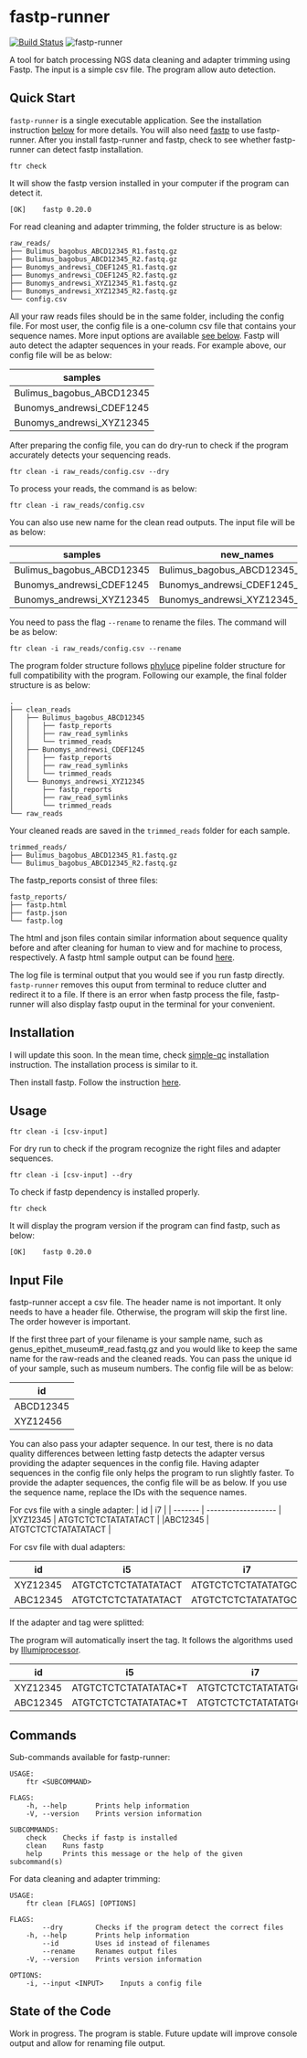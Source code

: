 # fastp-runner

[![Build Status](https://www.travis-ci.com/hhandika/fastp-runner.svg?branch=main)](https://www.travis-ci.com/hhandika/fastp-runner)
![fastp-runner](https://github.com/hhandika/fastp-runner/workflows/Tests/badge.svg)

A tool for batch processing NGS data cleaning and adapter trimming using Fastp. The input is a simple csv file. The program allow auto detection.  

## Quick Start

`fastp-runner` is a single executable application. See the installation instruction [below](#installation) for more details. You will also need [fastp](https://github.com/OpenGene/fastp) to use fastp-runner. After you install fastp-runner and fastp, check to see whether fastp-runner can detect fastp installation.

```{Bash}
ftr check

```

It will show the fastp version installed in your computer if the program can detect it.

```{Bash}
[OK]    fastp 0.20.0
```

For read cleaning and adapter trimming, the folder structure is as below:

```{Bash}
raw_reads/
├── Bulimus_bagobus_ABCD12345_R1.fastq.gz
├── Bulimus_bagobus_ABCD12345_R2.fastq.gz
├── Bunomys_andrewsi_CDEF1245_R1.fastq.gz
├── Bunomys_andrewsi_CDEF1245_R2.fastq.gz
├── Bunomys_andrewsi_XYZ12345_R1.fastq.gz
├── Bunomys_andrewsi_XYZ12345_R2.fastq.gz
└── config.csv
```

All your raw reads files should be in the same folder, including the config file. For most user, the config file is a one-column csv file that contains your sequence names. More input options are available [see below](#input-file). Fastp will auto detect the adapter sequences in your reads. For example above, our config file will be as below:

| samples                   |
|---------------------------|
|Bulimus_bagobus_ABCD12345  |
|Bunomys_andrewsi_CDEF1245  |
|Bunomys_andrewsi_XYZ12345  |

After preparing the config file, you can do dry-run to check if the program accurately detects your sequencing reads.

```{Bash}
ftr clean -i raw_reads/config.csv --dry
```

To process your reads, the command is as below:

```{Bash}
ftr clean -i raw_reads/config.csv
```

You can also use new name for the clean read outputs. The input file will be as below:

| samples                   | new_names                             |
|---------------------------|---------------------------------------|
|Bulimus_bagobus_ABCD12345  | Bulimus_bagobus_ABCD12345_leyte       |
|Bunomys_andrewsi_CDEF1245  | Bunomys_andrewsi_CDEF1245_sulawesi    |
|Bunomys_andrewsi_XYZ12345  | Bunomys_andrewsi_XYZ12345_sulawesi    |

You need to pass the flag `--rename` to rename the files. The command will be as below:

```{Bash}
ftr clean -i raw_reads/config.csv --rename
```

The program folder structure follows [phyluce](https://phyluce.readthedocs.io/en/latest/) pipeline folder structure for full compatibility with the program. Following our example, the final folder structure is as below:

```{Bash}
.
├── clean_reads
│   ├── Bulimus_bagobus_ABCD12345
│   │   ├── fastp_reports
│   │   ├── raw_read_symlinks
│   │   └── trimmed_reads
│   ├── Bunomys_andrewsi_CDEF1245
│   │   ├── fastp_reports
│   │   ├── raw_read_symlinks
│   │   └── trimmed_reads
│   └── Bunomys_andrewsi_XYZ12345
│       ├── fastp_reports
│       ├── raw_read_symlinks
│       └── trimmed_reads
└── raw_reads
```

Your cleaned reads are saved in the `trimmed_reads` folder for each sample.

```{Bash}
trimmed_reads/
├── Bulimus_bagobus_ABCD12345_R1.fastq.gz
└── Bulimus_bagobus_ABCD12345_R2.fastq.gz
```

The fastp_reports consist of three files:

```{Bash}
fastp_reports/
├── fastp.html
├── fastp.json
└── fastp.log
```

The html and json files contain similar information about sequence quality before and after cleaning for human to view and for machine to process, respectively. A fastp html sample output can be found [here](http://opengene.org/fastp/fastp.html).

The log file is terminal output that you would see if you run fastp directly. `fastp-runner` removes this ouput from terminal to reduce clutter and redirect it to a file. If there is an error when fastp process the file, fastp-runner will also display fastp ouput in the terminal for your convenient.

## Installation

I will update this soon. In the mean time, check [simple-qc](https://github.com/hhandika/simple-qc) installation instruction. The installation process is similar to it.

Then install fastp. Follow the instruction [here](https://github.com/OpenGene/fastp).

## Usage

```{Bash}
ftr clean -i [csv-input]
```

For dry run to check if the program recognize the right files and adapter sequences.

```{Bash}
ftr clean -i [csv-input] --dry
```

To check if fastp dependency is installed properly.

```{Bash}
ftr check
```

It will display the program version if the program can find fastp, such as below:

```{Bash}
[OK]    fastp 0.20.0
```

## Input File

fastp-runner accept a csv file. The header name is not important. It only needs to have a header file. Otherwise, the program will skip the first line. The order however is important.

If the first three part of your filename is your sample name, such as genus_epithet_museum#_read.fastq.gz and you would like to keep the same name for the raw-reads and the cleaned reads. You can pass the unique id of your sample, such as museum numbers. The config file will be as below:

| id      |
|---------|
|ABCD12345|
|XYZ12456 |

You can also pass your adapter sequence. In our test, there is no data quality differences between letting fastp detects the adapter versus providing the adapter sequences in the config file. Having adapter sequences in the config file only helps the program to run slightly faster. To provide the adapter sequences, the config file will be as below. If you use the sequence name, replace the IDs with the sequence names.

For cvs file with a single adapter:
| id        |   i7                |
| -------   | ------------------- |
|XYZ12345   | ATGTCTCTCTATATATACT |
|ABC12345   | ATGTCTCTCTATATATACT |

For csv file with dual adapters:

| id      |   i5                | i7                  |
| ------- | ------------------- | ------------------  |
|XYZ12345 | ATGTCTCTCTATATATACT | ATGTCTCTCTATATATGCT |
|ABC12345 | ATGTCTCTCTATATATACT | ATGTCTCTCTATATATGCT |

If the adapter and tag were splitted:

The program will automatically insert the tag. It follows the algorithms used by [Illumiprocessor](https://illumiprocessor.readthedocs.io/en/latest/).

| id      |   i5                    | i7                    |   i5 index   | i7 index   |
| -------   | -------------------   | ------------------    | -----------| ---------|
|XYZ12345    | ATGTCTCTCTATATATAC*T | ATGTCTCTCTATATATGC*T  | ATGTCTC    | ATGTATG  |
|ABC12345    | ATGTCTCTCTATATATAC*T | ATGTCTCTCTATATATGC*T  | GGGTCTC    | ATGTAAA  |

## Commands

Sub-commands available for fastp-runner:

```{Bash}
USAGE:
    ftr <SUBCOMMAND>

FLAGS:
    -h, --help       Prints help information
    -V, --version    Prints version information

SUBCOMMANDS:
    check    Checks if fastp is installed
    clean    Runs fastp
    help     Prints this message or the help of the given subcommand(s)
```

For data cleaning and adapter trimming:

```{Bash}
USAGE:
    ftr clean [FLAGS] [OPTIONS]

FLAGS:
        --dry        Checks if the program detect the correct files
    -h, --help       Prints help information
        --id         Uses id instead of filenames
        --rename     Renames output files
    -V, --version    Prints version information

OPTIONS:
    -i, --input <INPUT>    Inputs a config file
```

## State of the Code

Work in progress. The program is stable. Future update will improve console output and allow for renaming file output.
